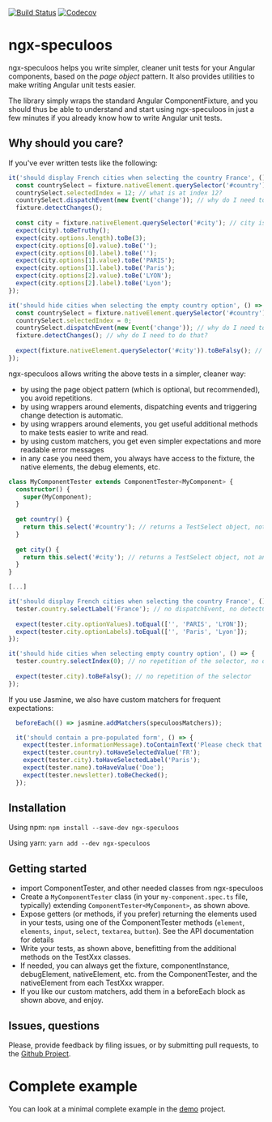 [![Build Status](https://travis-ci.org/Ninja-Squad/ngx-speculoos.svg?branch=master)](https://travis-ci.org/Ninja-Squad/ngx-speculoos)
[![Codecov](https://codecov.io/gh/Ninja-Squad/ngx-speculoos/branch/master/graph/badge.svg)](https://codecov.io/gh/Ninja-Squad/ngx-speculoos)

# ngx-speculoos

ngx-speculoos helps you write simpler, cleaner unit tests for your Angular components, based on the
*page object* pattern. It also provides utilities to make writing Angular unit tests easier.

The library simply wraps the standard Angular ComponentFixture, and you should thus be 
able to understand and start using ngx-speculoos in just a few minutes if you already know
how to write Angular unit tests.

## Why should you care?

If you've ever written tests like the following:

```typescript
it('should display French cities when selecting the country France', () => {
  const countrySelect = fixture.nativeElement.querySelector('#country'); // countrySelect is of type any
  countrySelect.selectedIndex = 12; // what is at index 12?
  countrySelect.dispatchEvent(new Event('change')); // why do I need to do that?
  fixture.detectChanges();
  
  const city = fixture.nativeElement.querySelector('#city'); // city is of type any
  expect(city).toBeTruthy();
  expect(city.options.length).toBe(3);
  expect(city.options[0].value).toBe('');
  expect(city.options[0].label).toBe('');
  expect(city.options[1].value).toBe('PARIS');
  expect(city.options[1].label).toBe('Paris');
  expect(city.options[2].value).toBe('LYON');
  expect(city.options[2].label).toBe('Lyon');
});

it('should hide cities when selecting the empty country option', () => {
  const countrySelect = fixture.nativeElement.querySelector('#country'); // I did that previously. What about DRY?
  countrySelect.selectedIndex = 0;
  countrySelect.dispatchEvent(new Event('change')); // why do I need to do that?
  fixture.detectChanges(); // why do I need to do that?
  
  expect(fixture.nativeElement.querySelector('#city')).toBeFalsy(); // I did that previously. What about DRY?
});
```

ngx-speculoos allows writing the above tests in a simpler, cleaner way:

 - by using the page object pattern (which is optional, but recommended), you avoid repetitions. 
 - by using wrappers around elements, dispatching events and triggering change detection is automatic.
 - by using wrappers around elements, you get useful additional methods to make tests easier to write and read.
 - by using custom matchers, you get even simpler expectations and more readable error messages
 - in any case you need them, you always have access to the fixture, the native elements, the debug elements, etc.
 
```typescript
class MyComponentTester extends ComponentTester<MyComponent> {
  constructor() {
    super(MyComponent);
  }
  
  get country() {
    return this.select('#country'); // returns a TestSelect object, not any. Similar methods exist for inputs, buttons, etc.
  }
  
  get city() {
    return this.select('#city'); // returns a TestSelect object, not any
  }
}

[...]

it('should display French cities when selecting the country France', () => {
  tester.country.selectLabel('France'); // no dispatchEvent, no detectChanges needed
  
  expect(tester.city.optionValues).toEqual(['', 'PARIS', 'LYON']);
  expect(tester.city.optionLabels).toEqual(['', 'Paris', 'Lyon']);
});

it('should hide cities when selecting empty country option', () => {
  tester.country.selectIndex(0); // no repetition of the selector, no dispatchEvent, no detectChanges needed
  
  expect(tester.city).toBeFalsy(); // no repetition of the selector
});
```

If you use Jasmine, we also have custom matchers for frequent expectations:

```typescript
  beforeEach(() => jasmine.addMatchers(speculoosMatchers));

  it('should contain a pre-populated form', () => {
    expect(tester.informationMessage).toContainText('Please check that everything is correct');
    expect(tester.country).toHaveSelectedValue('FR');
    expect(tester.city).toHaveSelectedLabel('Paris');
    expect(tester.name).toHaveValue('Doe');
    expect(tester.newsletter).toBeChecked();
  });
```

## Installation

Using npm: `npm install --save-dev ngx-speculoos`

Using yarn: `yarn add --dev ngx-speculoos`

## Getting started

 - import ComponentTester, and other needed classes from ngx-speculoos
 - Create a `MyComponentTester` class (in your `my-component.spec.ts` file, typically) extending 
   `ComponentTester<MyComponent>`, as shown above.
 - Expose getters (or methods, if you prefer) returning the elements used in your tests, using
   one of the ComponentTester methods (`element`, `elements`, `input`, `select`, `textarea`, `button`).
   See the API documentation for details
 - Write your tests, as shown above, benefitting from the additional methods on the TestXxx classes.
 - If needed, you can always get the fixture, componentInstance, debugElement, nativeElement, etc.
   from the ComponentTester, and the nativeElement from each TestXxx wrapper.
 - If you like our custom matchers, add them in a beforeEach block as shown above, and enjoy.
   
## Issues, questions

Please, provide feedback by filing issues, or by submitting pull requests, to the [Github Project](https://github.com/Ninja-Squad/ngx-speculoos).

# Complete example

You can look at a minimal complete example in the [demo](https://github.com/Ninja-Squad/ngx-speculoos/tree/master/projects/demo/src/app) project.
